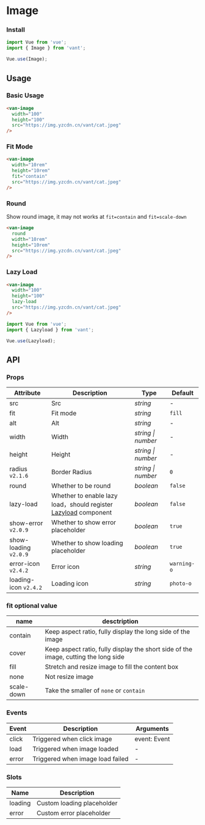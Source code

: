 # Image

### Install

```js
import Vue from 'vue';
import { Image } from 'vant';

Vue.use(Image);
```

## Usage

### Basic Usage

```html
<van-image
  width="100"
  height="100"
  src="https://img.yzcdn.cn/vant/cat.jpeg"
/>
```

### Fit Mode

```html
<van-image
  width="10rem"
  height="10rem"
  fit="contain"
  src="https://img.yzcdn.cn/vant/cat.jpeg"
/>
```

### Round

Show round image, it may not works at `fit=contain` and `fit=scale-down`

```html
<van-image
  round
  width="10rem"
  height="10rem"
  src="https://img.yzcdn.cn/vant/cat.jpeg"
/>
```

### Lazy Load

```html
<van-image
  width="100"
  height="100"
  lazy-load
  src="https://img.yzcdn.cn/vant/cat.jpeg"
/>
```

```js
import Vue from 'vue';
import { Lazyload } from 'vant';

Vue.use(Lazyload);
```

## API

### Props

| Attribute | Description | Type | Default |
|------|------|------|------|
| src | Src | *string* | - |
| fit | Fit mode | *string* | `fill` |
| alt | Alt | *string* | - |
| width | Width | *string \| number* | - |
| height | Height | *string \| number* | - |
| radius `v2.1.6` | Border Radius | *string \| number* | `0` |
| round | Whether to be round | *boolean* | `false` |
| lazy-load | Whether to enable lazy load，should register [Lazyload](#/en-US/lazyload) component | *boolean* | `false` |
| show-error `v2.0.9` | Whether to show error placeholder | *boolean* | `true` |
| show-loading `v2.0.9` | Whether to show loading placeholder | *boolean* | `true` |
| error-icon `v2.4.2` | Error icon | *string* | `warning-o` |
| loading-icon `v2.4.2` | Loading icon | *string* | `photo-o` |

### fit optional value

| name | desctription |
|------|------|
| contain | Keep aspect ratio, fully display the long side of the image |
| cover | Keep aspect ratio, fully display the short side of the image, cutting the long side |
| fill | Stretch and resize image to fill the content box |
| none | Not resize image |
| scale-down | Take the smaller of `none` or `contain` |

### Events

| Event | Description | Arguments |
|------|------|------|
| click | Triggered when click image | event: Event |
| load | Triggered when image loaded | - |
| error | Triggered when image load failed | - |

### Slots

| Name | Description |
|------|------|
| loading | Custom loading placeholder |
| error | Custom error placeholder |
